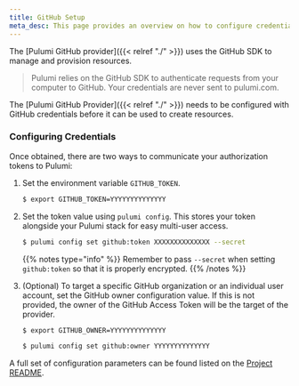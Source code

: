 ```yaml
---
title: GitHub Setup
meta_desc: This page provides an overview on how to configure credentials for the Pulumi GitHub Provider.
---
```


The [Pulumi GitHub provider]({{< relref "./" >}}) uses the GitHub SDK to manage and provision resources.

> Pulumi relies on the GitHub SDK to authenticate requests from your computer to GitHub. Your credentials are never sent
> to pulumi.com.

The [Pulumi GitHub Provider]({{< relref "./" >}}) needs to be configured with GitHub credentials
before it can be used to create resources.

### Configuring Credentials

Once obtained, there are two ways to communicate your authorization tokens to Pulumi:

1. Set the environment variable `GITHUB_TOKEN`.

    ```bash
    $ export GITHUB_TOKEN=YYYYYYYYYYYYYY
    ```

2. Set the token value using `pulumi config`. This stores your token alongside your Pulumi stack for easy multi-user access.

    ```bash
    $ pulumi config set github:token XXXXXXXXXXXXXX --secret
    ```

    {{% notes type="info" %}}
Remember to pass `--secret` when setting `github:token` so that it is properly encrypted.
    {{% /notes %}}

3. (Optional) To target a specific GitHub organization or an individual user account, set the GitHub owner configuration value. If this is not provided, the owner of the GitHub Access Token will be the target of the provider.

    ```bash
    $ export GITHUB_OWNER=YYYYYYYYYYYYYY
    ```

    ```bash
    $ pulumi config set github:owner YYYYYYYYYYYYYY
    ```

A full set of configuration parameters can be found listed on the [Project README](https://github.com/pulumi/pulumi-github/blob/master/README.md).
